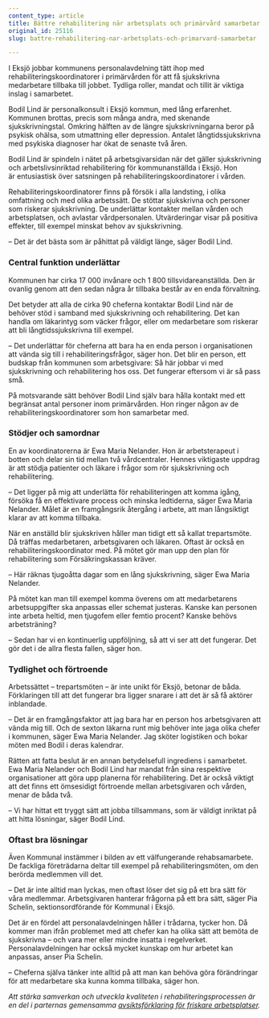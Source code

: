 ```yaml
---
content_type: article
title: Bättre rehabilitering när arbetsplats och primärvård samarbetar
original_id: 25116
slug: battre-rehabilitering-nar-arbetsplats-och-primarvard-samarbetar

---
```


I Eksjö jobbar kommunens personalavdelning tätt ihop med rehabiliteringskoordinatorer i primärvården för att få sjukskrivna medarbetare tillbaka till jobbet. Tydliga roller, mandat och tillit är viktiga inslag i samarbetet.

Bodil Lind är personalkonsult i Eksjö kommun, med lång erfarenhet. Kommunen brottas, precis som många andra, med skenande sjukskrivningstal. Omkring hälften av de längre sjukskrivningarna beror på psykisk ohälsa, som utmattning eller depression. Antalet långtidssjukskrivna med psykiska diagnoser har ökat de senaste två åren.

Bodil Lind är spindeln i nätet på arbetsgivarsidan när det gäller sjukskrivning och arbetslivsinriktad rehabilitering för kommunanställda i Eksjö. Hon är entusiastisk över satsningen på rehabiliteringskoordinatorer i vården.

Rehabiliteringskoordinatorer finns på försök i alla landsting, i olika omfattning och med olika arbetssätt. De stöttar sjukskrivna och personer som riskerar sjukskrivning. De underlättar kontakter mellan vården och arbetsplatsen, och avlastar vårdpersonalen. Utvärderingar visar på positiva effekter, till exempel minskat behov av sjukskrivning.

– Det är det bästa som är påhittat på väldigt länge, säger Bodil Lind.

### Central funktion underlättar

Kommunen har cirka 17 000 invånare och 1 800 tillsvidareanställda. Den är ovanlig genom att den sedan några år tillbaka består av en enda förvaltning.

Det betyder att alla de cirka 90 cheferna kontaktar Bodil Lind när de behöver stöd i samband med sjukskrivning och rehabilitering. Det kan handla om läkarintyg som väcker frågor, eller om medarbetare som riskerar att bli långtidssjukskrivna till exempel.

– Det underlättar för cheferna att bara ha en enda person i organisationen att vända sig till i rehabiliteringsfrågor, säger hon. Det blir en person, ett budskap från kommunen som arbetsgivare: Så här jobbar vi med sjukskrivning och rehabilitering hos oss. Det fungerar eftersom vi är så pass små.

På motsvarande sätt behöver Bodil Lind själv bara hålla kontakt med ett begränsat antal personer inom primärvården. Hon ringer någon av de rehabiliteringskoordinatorer som hon samarbetar med.

### Stödjer och samordnar

En av koordinatorerna är Ewa Maria Nelander. Hon är arbetsterapeut i botten och delar sin tid mellan två vårdcentraler. Hennes viktigaste uppdrag är att stödja patienter och läkare i frågor som rör sjukskrivning och rehabilitering.

– Det ligger på mig att underlätta för rehabiliteringen att komma igång, försöka få en effektivare process och minska ledtiderna, säger Ewa Maria Nelander. Målet är en framgångsrik återgång i arbete, att man långsiktigt klarar av att komma tillbaka.

När en anställd blir sjukskriven håller man tidigt ett så kallat trepartsmöte. Då träffas medarbetaren, arbetsgivaren och läkaren. Oftast är också en rehabiliteringskoordinator med. På mötet gör man upp den plan för rehabilitering som Försäkringskassan kräver.

– Här räknas tjugoåtta dagar som en lång sjukskrivning, säger Ewa Maria Nelander.

På mötet kan man till exempel komma överens om att medarbetarens arbetsuppgifter ska anpassas eller schemat justeras. Kanske kan personen inte arbeta heltid, men tjugofem eller femtio procent? Kanske behövs arbetsträning?

– Sedan har vi en kontinuerlig uppföljning, så att vi ser att det fungerar. Det gör det i de allra flesta fallen, säger hon.

### Tydlighet och förtroende

Arbetssättet – trepartsmöten – är inte unikt för Eksjö, betonar de båda. Förklaringen till att det fungerar bra ligger snarare i att det är så få aktörer inblandade.

– Det är en framgångsfaktor att jag bara har en person hos arbetsgivaren att vända mig till. Och de sexton läkarna runt mig behöver inte jaga olika chefer i kommunen, säger Ewa Maria Nelander. Jag sköter logistiken och bokar möten med Bodil i deras kalendrar.

Rätten att fatta beslut är en annan betydelsefull ingrediens i samarbetet. Ewa Maria Nelander och Bodil Lind har mandat från sina respektive organisationer att göra upp planerna för rehabilitering. Det är också viktigt att det finns ett ömsesidigt förtroende mellan arbetsgivaren och vården, menar de båda två.

– Vi har hittat ett tryggt sätt att jobba tillsammans, som är väldigt inriktat på att hitta lösningar, säger Bodil Lind.

### Oftast bra lösningar

Även Kommunal instämmer i bilden av ett välfungerande rehabsamarbete. De fackliga företrädarna deltar till exempel på rehabiliteringsmöten, om den berörda medlemmen vill det.

– Det är inte alltid man lyckas, men oftast löser det sig på ett bra sätt för våra medlemmar. Arbetsgivaren hanterar frågorna på ett bra sätt, säger Pia Schelin, sektionsordförande för Kommunal i Eksjö.

Det är en fördel att personalavdelningen håller i trådarna, tycker hon. Då kommer man ifrån problemet med att chefer kan ha olika sätt att bemöta de sjukskrivna – och vara mer eller mindre insatta i regelverket. Personalavdelningen har också mycket kunskap om hur arbetet kan anpassas, anser Pia Schelin.

– Cheferna själva tänker inte alltid på att man kan behöva göra förändringar för att medarbetare ska kunna komma tillbaka, säger hon.

_Att stärka samverkan och utveckla kvaliteten i rehabiliteringsprocessen är en del i parternas gemensamma [avsiktsförklaring för friskare arbetsplatser](https://skl.se/download/18.3fa26af2156917472e7236f3/1471599479528/Avsiktsf%C3%B6rklaring%20om%20%C3%A5tg%C3%A4rder%20f%C3%B6r%20friskare%20arbetsplatser%20i%20kommuner%20och%20landsting%2019%20augusti%202016.pdf)._

